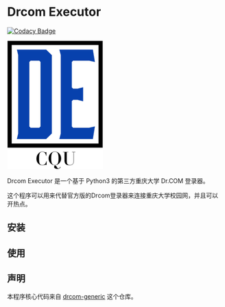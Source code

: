 # Drcom Executor

[![Codacy Badge](https://app.codacy.com/project/badge/Grade/c3b9072a56d745ac868aabd676aa524c)](https://www.codacy.com/gh/CQU-AI/DrcomExecutor?utm_source=github.com&amp;utm_medium=referral&amp;utm_content=CQU-AI/DrcomExecutor&amp;utm_campaign=Badge_Grade)

![Logo](./doc/logo.png)

Drcom Executor 是一个基于 Python3 的第三方重庆大学 Dr.COM 登录器。

这个程序可以用来代替官方版的Drcom登录器来连接重庆大学校园网，并且可以开热点。

## 安装



## 使用



## 声明

本程序核心代码来自 [drcom-generic](https://github.com/drcoms/drcom-generic) 这个仓库。

